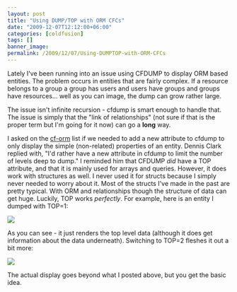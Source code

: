 ```yaml
---
layout: post
title: "Using DUMP/TOP with ORM CFCs"
date: "2009-12-07T12:12:00+06:00"
categories: [coldfusion]
tags: []
banner_image: 
permalink: /2009/12/07/Using-DUMPTOP-with-ORM-CFCs
---
```


Lately I've been running into an issue using CFDUMP to display ORM based entities. The problem occurs in entities that are fairly complex. If a resource belongs to a group a group has users and users have groups and groups have resources... well as you can image, the dump can grow rather large. 

The issue isn't infinite recursion - cfdump is smart enough to handle that. The issue is simply that the "link of relationships" (not sure if that is the proper term but I'm going for it now) can go a <b>long</b> way. 

I asked on the <a href="http://groups.google.com/group/cf-orm-dev">cf-orm</a> list if we needed to add a new attribute to cfdump to only display the simple (non-related) properties of an entity. Dennis Clark replied with, "I'd rather have a new attribute in cfdump to limit the number of levels deep to dump." I reminded him that CFDUMP <i>did</i> have a TOP attribute, and that it is mainly used for arrays and queries. However, it does work with structures as well. I never used it for structs because I simply never needed to worry about it. Most of the structs I've made in the past are pretty typical. With ORM and relationships though the structure of data can get huge. Luckily, TOP works <i>perfectly</i>. For example, here is an entity I dumped with TOP=1:

<img src="https://static.raymondcamden.com/images/Picture 342.png" />

As you can see - it just renders the top level data (although it does get information about the data underneath). Switching to TOP=2 fleshes it out a bit more:

<img src="https://static.raymondcamden.com/images/cfjedi/Picture 416.png" />

The actual display goes beyond what I posted above, but you get the basic idea.